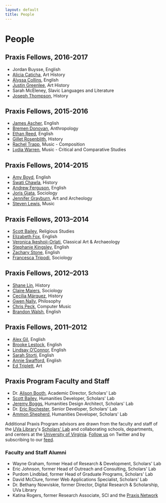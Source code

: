 ```yaml
---
layout: default
title: People
---
```


# People

## Praxis Fellows, 2016-2017

* Jordan Buysse, English
* [Alicia Caticha](http://scholarslab.org/people/alicia-caticha/), Art History
* [Alyssa Collins](http://scholarslab.org/people/alyssa-collins/), English
* [Justin Greenlee](http://scholarslab.org/people/justin-greenlee/), Art History
* Sarah McEleney, Slavic Languages and Literature
* [Joseph Thompson](http://scholarslab.org/people/joseph-thompson/), History

## Praxis Fellows, 2015-2016

* [James Ascher](http://scholarslab.org/people/james-p-ascher/), English
* [Bremen Donovan](http://scholarslab.org/people/bremen-donovan/), Anthropology
* [Ethan Reed](http://scholarslab.org/people/ethan-reed/), English
* [Gillet Rosenblith](http://scholarslab.org/people/gillet-rosenblith/), History
* [Rachel Trapp](http://scholarslab.org/people/rachel-devorah-trapp/), Music - Composition
* [Lydia Warren](http://scholarslab.org/people/lydia-warren/), Music - Critical and Comparative Studies

## Praxis Fellows, 2014-2015

* [Amy Boyd](http://scholarslab.org/people/amy-boyd/), English
* [Swati Chawla](http://scholarslab.org/people/swati-chawla/), History
* [Andrew Ferguson](http://scholarslab.org/people/andrew-ferguson/), English
* [Joris Gjata](http://scholarslab.org/people/joris-gjata/), Sociology
* [Jennifer Grayburn](http://scholarslab.org/people/jennifer-grayburn/), Art and Archeology
* [Steven Lewis](http://scholarslab.org/people/steven-lewis/), Music


## Praxis Fellows, 2013–2014

* [Scott Bailey](http://scholarslab.org/people/scott-bailey/), Religious Studies
* [Elizabeth Fox](http://scholarslab.org/people/elizabeth-fox/), English
* [Veronica Ikeshoji-Orlati](http://scholarslab.org/people/veronica-ikeshoji-orlati/), Classical Art & Archaeology
* [Stephanie Kingsley](http://scholarslab.org/people/stephanie-kingsley/), English
* [Zachary Stone](http://scholarslab.org/people/zachary-stone/), English
* [Francesca Tripodi](http://scholarslab.org/people/francesca-tripodi/), Sociology

## Praxis Fellows, 2012–2013

* [Shane Lin](http://scholarslab.org/people/shane-lin/), History
* [Claire Maiers](http://scholarslab.org/people/claire-maiers/), Sociology
* [Cecilia Márquez](http://scholarslab.org/people/cecilia-marquez/), History
* [Gwen Nally](http://scholarslab.org/people/gwen-nally/), Philosophy
* [Chris Peck](http://scholarslab.org/people/chris-peck/), Computer Music
* [Brandon Walsh](http://scholarslab.org/people/brandon-walsh/), English

## Praxis Fellows, 2011–2012

* [Alex Gil](http://scholarslab.org/people/alex-gil/), English
* [Brooke Lestock](http://scholarslab.org/people/brooke-lestock/), English
* [Lindsay O’Connor](http://scholarslab.org/people/lindsay-oconnor/), English
* [Sarah Storti](http://scholarslab.org/people/sarah-storti), English
* [Annie Swafford](http://scholarslab.org/people/annie-swafford/), English
* [Ed Triplett](http://scholarslab.org/people/ed-tripplett/), Art

## Praxis Program Faculty and Staff

* Dr. [Alison Booth](http://scholarslab.org/people/alison-booth/), Academic Director, Scholars' Lab
* [Scott Bailey](http://scholarslab.org/people/scott-bailey/), Humanities Developer, Scholars' Lab
* [Jeremy Boggs](http://scholarslab.org/people/jeremy-boggs/), Humanities Design Architect, Scholars' Lab
* Dr. [Eric Rochester](http://scholarslab.org/people/eric-rochester/), Senior Developer, Scholars' Lab
* [Ammon Shepherd](http://scholarslab.org/people/ammon-shepherd/), Humanities Developer, Scholars' Lab

Additional Praxis Program advisors are drawn from the faculty and staff of the [UVa Library](http://lib.virginia.edu/)'s [Scholars' Lab](http://www2.lib.virginia.edu/scholarslab/consultation/index.html) and collaborating schools, departments, and centers at the [University of Virginia](http://www.virginia.edu/). [Follow us](https://twitter.com/praxisprogram) on Twitter and by subscribing to our [feed](http://www.scholarslab.org/tag/praxis-program/feed/).


### Faculty and Staff Alumni

* Wayne Graham, former Head of Research & Development, Scholars' Lab
* Eric Johnson, former Head of Outreach and Consulting, Scholars' Lab
* Purdom Lindblad, former Head of Graduate Programs, Scholars' Lab
* David McClure, former Web Applications Specialist, Scholars' Lab
* Dr. Bethany Nowviskie, former Director, Digital Research & Scholarship, UVa Library
* Katina Rogers, former Research Associate, SCI and the [Praxis Network](http://praxis-network.org/)
